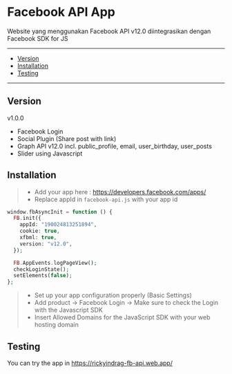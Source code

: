 # Facebook API App
Website yang menggunakan Facebook API v12.0 diintegrasikan dengan Facebook SDK for JS

----
- [Version](#version)
- [Installation](#installation)
- [Testing](#testing)
----


## Version
v1.0.0
- Facebook Login
- Social Plugin (Share post with link)
- Graph API v12.0 incl. public_profile, email, user_birthday, user_posts
- Slider using Javascript

## Installation
>- Add your app here : https://developers.facebook.com/apps/
>- Replace appId in `facebook-api.js` with your app id

```php
window.fbAsyncInit = function () {
  FB.init({
    appId: "190024813251894",
    cookie: true,
    xfbml: true,
    version: "v12.0",
  });

  FB.AppEvents.logPageView();
  checkLoginState();
  setElements(false);
};
```

>- Set up your app configuration properly (Basic Settings)
>- Add product -> Facebook Login -> Make sure to check the Login with the Javascript SDK 
>- Insert Allowed Domains for the JavaScript SDK with your web hosting domain

## Testing
You can try the app in https://rickyindrag-fb-api.web.app/

